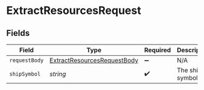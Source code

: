 # ExtractResourcesRequest


## Fields

| Field                                                                                 | Type                                                                                  | Required                                                                              | Description                                                                           |
| ------------------------------------------------------------------------------------- | ------------------------------------------------------------------------------------- | ------------------------------------------------------------------------------------- | ------------------------------------------------------------------------------------- |
| `requestBody`                                                                         | [ExtractResourcesRequestBody](../../models/operations/extractresourcesrequestbody.md) | :heavy_minus_sign:                                                                    | N/A                                                                                   |
| `shipSymbol`                                                                          | *string*                                                                              | :heavy_check_mark:                                                                    | The ship symbol                                                                       |